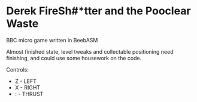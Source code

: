 # Derek FireSh#*tter and the Pooclear Waste
BBC micro game written in BeebASM

Almost finished state, level tweaks and collectable positioning need finishing, and could use some housework on the code.

Controls: 
* Z - LEFT
* X - RIGHT
* : - THRUST

